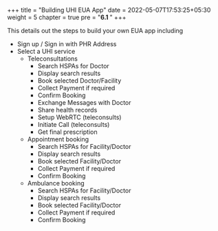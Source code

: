 +++
title = "Building UHI EUA App"
date = 2022-05-07T17:53:25+05:30
weight = 5
chapter = true
pre = "<b>6.1 </b>"
+++

This details out the steps to build your own EUA app including

- Sign up / Sign in with PHR Address
- Select a UHI service
	- Teleconsultations 
		- Search HSPAs for Doctor
		- Display search results 
		- Book selected Doctor/Facility
		- Collect Payment if required
		- Confirm Booking
		- Exchange Messages with Doctor
		- Share health records 
		- Setup WebRTC (teleconsults)
		- Initiate Call (teleconsults)
		- Get final prescription
	- Appointment booking
		- Search HSPAs for Facility/Doctor
		- Display search results 
		- Book selected Facility/Doctor
		- Collect Payment if required
		- Confirm Booking
	- Ambulance booking
		- Search HSPAs for Facility/Doctor
		- Display search results 
		- Book selected Facility/Doctor
		- Collect Payment if required
		- Confirm Booking



